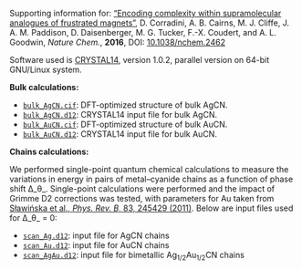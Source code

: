 Supporting information for: [“Encoding complexity within supramolecular analogues of frustrated magnets”](http://dx.doi.org/10.1038/nchem.2462), D. Corradini,	A. B. Cairns, M. J. Cliffe, J. A. M. Paddison, D. Daisenberger, M. G. Tucker, F.-X. Coudert, and A. L. Goodwin, _Nature Chem._, **2016**, DOI: [10.1038/nchem.2462](http://dx.doi.org/10.1038/nchem.2462)

Software used is [CRYSTAL14](http://www.crystal.unito.it/), version 1.0.2, parallel version on 64-bit GNU/Linux system.

**Bulk calculations:**

- [`bulk_AgCN.cif`](bulk_AgCN.cif): DFT-optimized structure of bulk AgCN.
- [`bulk_AgCN.d12`](bulk_AgCN.d12): CRYSTAL14 input file for bulk AgCN.
- [`bulk_AuCN.cif`](bulk_AuCN.cif): DFT-optimized structure of bulk AuCN.
- [`bulk_AuCN.d12`](bulk_AuCN.d12): CRYSTAL14 input file for bulk AuCN.

**Chains calculations:**

We performed single-point quantum chemical calculations to measure the variations in energy in pairs of metal–cyanide chains as a function of phase shift Δ_θ_. Single-point calculations were performed and the impact of Grimme D2 corrections was tested, with parameters for Au taken from [Sławińska et al., _Phys. Rev. B_, 83, 245429 (2011)](http://dx.doi.org/10.1103/PhysRevB.83.245429). Below are input files used for Δ_θ_ = 0:

- [`scan_Ag.d12`](scan_Ag.d12): input file for AgCN chains
- [`scan_Au.d12`](scan_Au.d12): input file for AuCN chains
- [`scan_AgAu.d12`](scan_AgAu.d12): input file for bimetallic Ag<sub>1/2</sub>Au<sub>1/2</sub>CN chains
